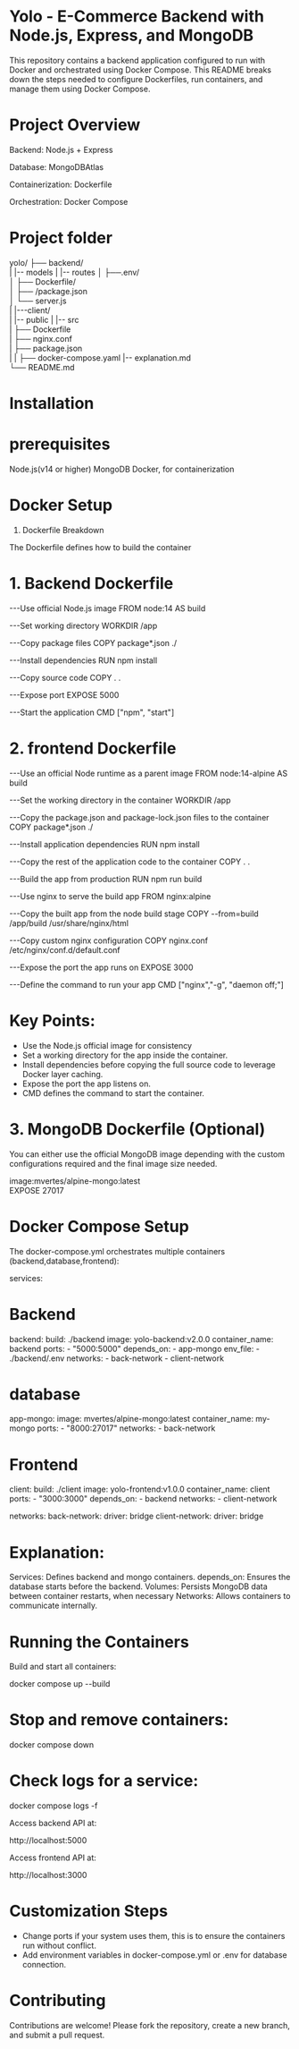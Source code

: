 # Yolo - E-Commerce Backend with Node.js, Express, and MongoDB

This repository contains a backend application configured to run with Docker and orchestrated using Docker Compose. This README breaks down the steps needed to configure Dockerfiles, run containers, and manage them using Docker Compose.

# Project Overview

Backend: Node.js + Express

Database: MongoDBAtlas

Containerization: Dockerfile

Orchestration: Docker Compose

# Project folder

yolo/
├── backend/  
|   |-- models
|   |-- routes
│   ├──.env/        
│   ├── Dockerfile/          
│   ├── /package.json        
│   └── server.js   
|
|---client/  
|   |-- public
|   |-- src               
|   ├── Dockerfile          
|   ├── nginx.conf              
|   ├── package.json  
|   |
├── docker-compose.yaml
|-- explanation.md         
└── README.md             

# Installation
# prerequisites
Node.js(v14 or higher)
MongoDB
Docker, for containerization

# Docker Setup
1. Dockerfile Breakdown

The Dockerfile defines how to build the container

# 1. Backend Dockerfile

---Use official Node.js  image
FROM node:14 AS build

---Set working directory
WORKDIR /app

---Copy package files
COPY package*.json ./

---Install dependencies
RUN npm install

---Copy source code
COPY . .

---Expose port
EXPOSE 5000

---Start the application
CMD ["npm", "start"]



# 2. frontend Dockerfile
---Use an official Node runtime as a parent image
FROM node:14-alpine AS build

---Set the working directory in the container
WORKDIR /app

---Copy the package.json and package-lock.json files to the container
COPY package*.json ./

---Install application dependencies
RUN npm install

---Copy the rest of the application code to the container
COPY . .

---Build the app from production
RUN npm run build

---Use nginx to serve the build app
FROM nginx:alpine

---Copy the built app from the node build stage
COPY --from=build /app/build /usr/share/nginx/html

---Copy custom nginx configuration
COPY nginx.conf /etc/nginx/conf.d/default.conf

---Expose the port the app runs on
EXPOSE 3000

---Define the command to run your app
CMD ["nginx","-g", "daemon off;"]

# Key Points:

- Use the Node.js official image for consistency
- Set a working directory for the app inside the container.
- Install dependencies before copying the full source code to leverage Docker layer caching.
- Expose the port the app listens on.
- CMD defines the command to start the container.

# 3. MongoDB Dockerfile (Optional)

You can either use the official MongoDB image depending with the  custom configurations required and the final image size needed.

image:mvertes/alpine-mongo:latest   
EXPOSE 27017

# Docker Compose Setup

The docker-compose.yml orchestrates multiple containers (backend,database,frontend):


services:
  # Backend
  backend:
    build: ./backend
    image: yolo-backend:v2.0.0
    container_name: backend
    ports:
      - "5000:5000"
    depends_on:
     - app-mongo
    env_file:
      - ./backend/.env
    networks:
      - back-network
      - client-network
  
  # database
  app-mongo:
    image: mvertes/alpine-mongo:latest
    container_name: my-mongo
    ports:
     - "8000:27017"
    networks:
     - back-network

  # Frontend
  client:
    build: ./client
    image: yolo-frontend:v1.0.0
    container_name: client
    ports:
      - "3000:3000"
    depends_on:
      - backend
    networks:
      - client-network
      

networks:
  back-network:
   driver: bridge
  client-network:
    driver: bridge

# Explanation:

Services: Defines backend and mongo containers.
depends_on: Ensures the database starts before the backend.
Volumes: Persists MongoDB data between container restarts, when necessary
Networks: Allows containers to communicate internally. 

# Running the Containers

Build and start all containers:

docker compose up --build


# Stop and remove containers:

docker compose down


# Check logs for a service:

docker compose logs -f <container name>


Access backend API at:

http://localhost:5000


Access frontend API at:

http://localhost:3000

# Customization Steps

- Change ports if your system uses them, this is to ensure the containers run without conflict.
- Add environment variables in docker-compose.yml or .env for database connection.

# Contributing

Contributions are welcome! Please fork the repository, create a new branch, and submit a pull request.

